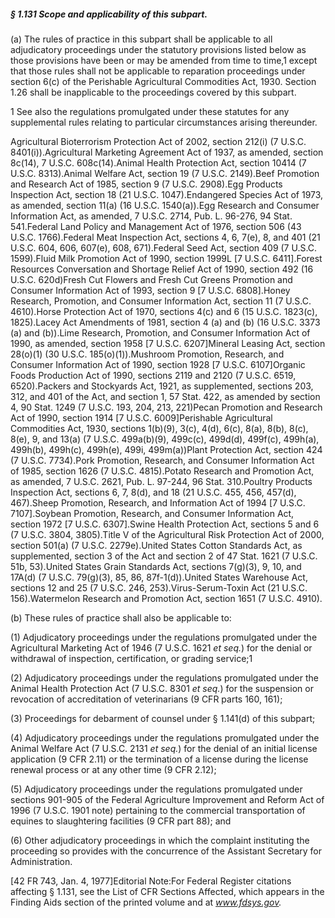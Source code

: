 ##### § 1.131 Scope and applicability of this subpart. #####

(a) The rules of practice in this subpart shall be applicable to all adjudicatory proceedings under the statutory provisions listed below as those provisions have been or may be amended from time to time,1 except that those rules shall not be applicable to reparation proceedings under section 6(c) of the Perishable Agricultural Commodities Act, 1930. Section 1.26 shall be inapplicable to the proceedings covered by this subpart.

1 See also the regulations promulgated under these statutes for any supplemental rules relating to particular circumstances arising thereunder.

Agricultural Bioterrorism Protection Act of 2002, section 212(i) (7 U.S.C. 8401(i)).Agricultural Marketing Agreement Act of 1937, as amended, section 8c(14), 7 U.S.C. 608c(14).Animal Health Protection Act, section 10414 (7 U.S.C. 8313).Animal Welfare Act, section 19 (7 U.S.C. 2149).Beef Promotion and Research Act of 1985, section 9 (7 U.S.C. 2908).Egg Products Inspection Act, section 18 (21 U.S.C. 1047).Endangered Species Act of 1973, as amended, section 11(a) (16 U.S.C. 1540(a)).Egg Research and Consumer Information Act, as amended, 7 U.S.C. 2714, Pub. L. 96-276, 94 Stat. 541.Federal Land Policy and Management Act of 1976, section 506 (43 U.S.C. 1766).Federal Meat Inspection Act, sections 4, 6, 7(e), 8, and 401 (21 U.S.C. 604, 606, 607(e), 608, 671).Federal Seed Act, section 409 (7 U.S.C. 1599).Fluid Milk Promotion Act of 1990, section 1999L [7 U.S.C. 6411].Forest Resources Conversation and Shortage Relief Act of 1990, section 492 (16 U.S.C. 620d)Fresh Cut Flowers and Fresh Cut Greens Promotion and Consumer Information Act of 1993, section 9 [7 U.S.C. 6808].Honey Research, Promotion, and Consumer Information Act, section 11 (7 U.S.C. 4610).Horse Protection Act of 1970, sections 4(c) and 6 (15 U.S.C. 1823(c), 1825).Lacey Act Amendments of 1981, section 4 (a) and (b) (16 U.S.C. 3373 (a) and (b)).Lime Research, Promotion, and Consumer Information Act of 1990, as amended, section 1958 [7 U.S.C. 6207]Mineral Leasing Act, section 28(o)(1) (30 U.S.C. 185(o)(1)).Mushroom Promotion, Research, and Consumer Information Act of 1990, section 1928 [7 U.S.C. 6107]Organic Foods Production Act of 1990, sections 2119 and 2120 (7 U.S.C. 6519, 6520).Packers and Stockyards Act, 1921, as supplemented, sections 203, 312, and 401 of the Act, and section 1, 57 Stat. 422, as amended by section 4, 90 Stat. 1249 (7 U.S.C. 193, 204, 213, 221)Pecan Promotion and Research Act of 1990, section 1914 [7 U.S.C. 6009]Perishable Agricultural Commodities Act, 1930, sections 1(b)(9), 3(c), 4(d), 6(c), 8(a), 8(b), 8(c), 8(e), 9, and 13(a) (7 U.S.C. 499a(b)(9), 499c(c), 499d(d), 499f(c), 499h(a), 499h(b), 499h(c), 499h(e), 499i, 499m(a))Plant Protection Act, section 424 (7 U.S.C. 7734).Pork Promotion, Research, and Consumer Information Act of 1985, section 1626 (7 U.S.C. 4815).Potato Research and Promotion Act, as amended, 7 U.S.C. 2621, Pub. L. 97-244, 96 Stat. 310.Poultry Products Inspection Act, sections 6, 7, 8(d), and 18 (21 U.S.C. 455, 456, 457(d), 467).Sheep Promotion, Research, and Information Act of 1994 [7 U.S.C. 7107].Soybean Promotion, Research, and Consumer Information Act, section 1972 [7 U.S.C. 6307].Swine Health Protection Act, sections 5 and 6 (7 U.S.C. 3804, 3805).Title V of the Agricultural Risk Protection Act of 2000, section 501(a) (7 U.S.C. 2279e).United States Cotton Standards Act, as supplemented, section 3 of the Act and section 2 of 47 Stat. 1621 (7 U.S.C. 51b, 53).United States Grain Standards Act, sections 7(g)(3), 9, 10, and 17A(d) (7 U.S.C. 79(g)(3), 85, 86, 87f-1(d)).United States Warehouse Act, sections 12 and 25 (7 U.S.C. 246, 253).Virus-Serum-Toxin Act (21 U.S.C. 156).Watermelon Research and Promotion Act, section 1651 (7 U.S.C. 4910).

(b) These rules of practice shall also be applicable to:

(1) Adjudicatory proceedings under the regulations promulgated under the Agricultural Marketing Act of 1946 (7 U.S.C. 1621 *et seq.*) for the denial or withdrawal of inspection, certification, or grading service;1

(2) Adjudicatory proceedings under the regulations promulgated under the Animal Health Protection Act (7 U.S.C. 8301 *et seq.*) for the suspension or revocation of accreditation of veterinarians (9 CFR parts 160, 161);

(3) Proceedings for debarment of counsel under § 1.141(d) of this subpart;

(4) Adjudicatory proceedings under the regulations promulgated under the Animal Welfare Act (7 U.S.C. 2131 *et seq.*) for the denial of an initial license application (9 CFR 2.11) or the termination of a license during the license renewal process or at any other time (9 CFR 2.12);

(5) Adjudicatory proceedings under the regulations promulgated under sections 901-905 of the Federal Agriculture Improvement and Reform Act of 1996 (7 U.S.C. 1901 note) pertaining to the commercial transportation of equines to slaughtering facilities (9 CFR part 88); and

(6) Other adjudicatory proceedings in which the complaint instituting the proceeding so provides with the concurrence of the Assistant Secretary for Administration.

[42 FR 743, Jan. 4, 1977]Editorial Note:For Federal Register citations affecting § 1.131, see the List of CFR Sections Affected, which appears in the Finding Aids section of the printed volume and at *www.fdsys.gov.*